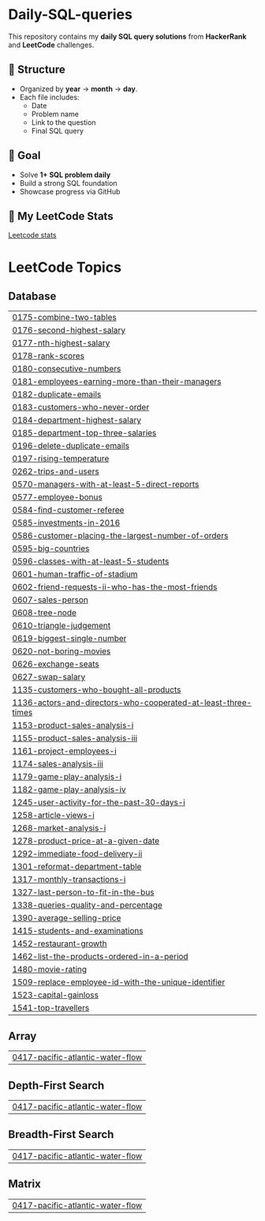 # Daily-SQL-queries
This repository contains my **daily SQL query solutions** from **HackerRank** and **LeetCode** challenges.


## 📅 Structure
- Organized by **year** → **month** → **day**.
- Each file includes:
  - Date
  - Problem name
  - Link to the question
  - Final SQL query

## 🎯 Goal
- Solve **1+ SQL problem daily**
- Build a strong SQL foundation
- Showcase progress via GitHub

## 🧩 My LeetCode Stats
[Leetcode stats](https://leetcard.jacoblin.cool/shanvi1706?ext=heatmap)


<!---LeetCode Topics Start-->
# LeetCode Topics
## Database
|  |
| ------- |
| [0175-combine-two-tables](https://github.com/Shanvi1706/Daily-SQL-queries/tree/master/0175-combine-two-tables) |
| [0176-second-highest-salary](https://github.com/Shanvi1706/Daily-SQL-queries/tree/master/0176-second-highest-salary) |
| [0177-nth-highest-salary](https://github.com/Shanvi1706/Daily-SQL-queries/tree/master/0177-nth-highest-salary) |
| [0178-rank-scores](https://github.com/Shanvi1706/Daily-SQL-queries/tree/master/0178-rank-scores) |
| [0180-consecutive-numbers](https://github.com/Shanvi1706/Daily-SQL-queries/tree/master/0180-consecutive-numbers) |
| [0181-employees-earning-more-than-their-managers](https://github.com/Shanvi1706/Daily-SQL-queries/tree/master/0181-employees-earning-more-than-their-managers) |
| [0182-duplicate-emails](https://github.com/Shanvi1706/Daily-SQL-queries/tree/master/0182-duplicate-emails) |
| [0183-customers-who-never-order](https://github.com/Shanvi1706/Daily-SQL-queries/tree/master/0183-customers-who-never-order) |
| [0184-department-highest-salary](https://github.com/Shanvi1706/Daily-SQL-queries/tree/master/0184-department-highest-salary) |
| [0185-department-top-three-salaries](https://github.com/Shanvi1706/Daily-SQL-queries/tree/master/0185-department-top-three-salaries) |
| [0196-delete-duplicate-emails](https://github.com/Shanvi1706/Daily-SQL-queries/tree/master/0196-delete-duplicate-emails) |
| [0197-rising-temperature](https://github.com/Shanvi1706/Daily-SQL-queries/tree/master/0197-rising-temperature) |
| [0262-trips-and-users](https://github.com/Shanvi1706/Daily-SQL-queries/tree/master/0262-trips-and-users) |
| [0570-managers-with-at-least-5-direct-reports](https://github.com/Shanvi1706/Daily-SQL-queries/tree/master/0570-managers-with-at-least-5-direct-reports) |
| [0577-employee-bonus](https://github.com/Shanvi1706/Daily-SQL-queries/tree/master/0577-employee-bonus) |
| [0584-find-customer-referee](https://github.com/Shanvi1706/Daily-SQL-queries/tree/master/0584-find-customer-referee) |
| [0585-investments-in-2016](https://github.com/Shanvi1706/Daily-SQL-queries/tree/master/0585-investments-in-2016) |
| [0586-customer-placing-the-largest-number-of-orders](https://github.com/Shanvi1706/Daily-SQL-queries/tree/master/0586-customer-placing-the-largest-number-of-orders) |
| [0595-big-countries](https://github.com/Shanvi1706/Daily-SQL-queries/tree/master/0595-big-countries) |
| [0596-classes-with-at-least-5-students](https://github.com/Shanvi1706/Daily-SQL-queries/tree/master/0596-classes-with-at-least-5-students) |
| [0601-human-traffic-of-stadium](https://github.com/Shanvi1706/Daily-SQL-queries/tree/master/0601-human-traffic-of-stadium) |
| [0602-friend-requests-ii-who-has-the-most-friends](https://github.com/Shanvi1706/Daily-SQL-queries/tree/master/0602-friend-requests-ii-who-has-the-most-friends) |
| [0607-sales-person](https://github.com/Shanvi1706/Daily-SQL-queries/tree/master/0607-sales-person) |
| [0608-tree-node](https://github.com/Shanvi1706/Daily-SQL-queries/tree/master/0608-tree-node) |
| [0610-triangle-judgement](https://github.com/Shanvi1706/Daily-SQL-queries/tree/master/0610-triangle-judgement) |
| [0619-biggest-single-number](https://github.com/Shanvi1706/Daily-SQL-queries/tree/master/0619-biggest-single-number) |
| [0620-not-boring-movies](https://github.com/Shanvi1706/Daily-SQL-queries/tree/master/0620-not-boring-movies) |
| [0626-exchange-seats](https://github.com/Shanvi1706/Daily-SQL-queries/tree/master/0626-exchange-seats) |
| [0627-swap-salary](https://github.com/Shanvi1706/Daily-SQL-queries/tree/master/0627-swap-salary) |
| [1135-customers-who-bought-all-products](https://github.com/Shanvi1706/Daily-SQL-queries/tree/master/1135-customers-who-bought-all-products) |
| [1136-actors-and-directors-who-cooperated-at-least-three-times](https://github.com/Shanvi1706/Daily-SQL-queries/tree/master/1136-actors-and-directors-who-cooperated-at-least-three-times) |
| [1153-product-sales-analysis-i](https://github.com/Shanvi1706/Daily-SQL-queries/tree/master/1153-product-sales-analysis-i) |
| [1155-product-sales-analysis-iii](https://github.com/Shanvi1706/Daily-SQL-queries/tree/master/1155-product-sales-analysis-iii) |
| [1161-project-employees-i](https://github.com/Shanvi1706/Daily-SQL-queries/tree/master/1161-project-employees-i) |
| [1174-sales-analysis-iii](https://github.com/Shanvi1706/Daily-SQL-queries/tree/master/1174-sales-analysis-iii) |
| [1179-game-play-analysis-i](https://github.com/Shanvi1706/Daily-SQL-queries/tree/master/1179-game-play-analysis-i) |
| [1182-game-play-analysis-iv](https://github.com/Shanvi1706/Daily-SQL-queries/tree/master/1182-game-play-analysis-iv) |
| [1245-user-activity-for-the-past-30-days-i](https://github.com/Shanvi1706/Daily-SQL-queries/tree/master/1245-user-activity-for-the-past-30-days-i) |
| [1258-article-views-i](https://github.com/Shanvi1706/Daily-SQL-queries/tree/master/1258-article-views-i) |
| [1268-market-analysis-i](https://github.com/Shanvi1706/Daily-SQL-queries/tree/master/1268-market-analysis-i) |
| [1278-product-price-at-a-given-date](https://github.com/Shanvi1706/Daily-SQL-queries/tree/master/1278-product-price-at-a-given-date) |
| [1292-immediate-food-delivery-ii](https://github.com/Shanvi1706/Daily-SQL-queries/tree/master/1292-immediate-food-delivery-ii) |
| [1301-reformat-department-table](https://github.com/Shanvi1706/Daily-SQL-queries/tree/master/1301-reformat-department-table) |
| [1317-monthly-transactions-i](https://github.com/Shanvi1706/Daily-SQL-queries/tree/master/1317-monthly-transactions-i) |
| [1327-last-person-to-fit-in-the-bus](https://github.com/Shanvi1706/Daily-SQL-queries/tree/master/1327-last-person-to-fit-in-the-bus) |
| [1338-queries-quality-and-percentage](https://github.com/Shanvi1706/Daily-SQL-queries/tree/master/1338-queries-quality-and-percentage) |
| [1390-average-selling-price](https://github.com/Shanvi1706/Daily-SQL-queries/tree/master/1390-average-selling-price) |
| [1415-students-and-examinations](https://github.com/Shanvi1706/Daily-SQL-queries/tree/master/1415-students-and-examinations) |
| [1452-restaurant-growth](https://github.com/Shanvi1706/Daily-SQL-queries/tree/master/1452-restaurant-growth) |
| [1462-list-the-products-ordered-in-a-period](https://github.com/Shanvi1706/Daily-SQL-queries/tree/master/1462-list-the-products-ordered-in-a-period) |
| [1480-movie-rating](https://github.com/Shanvi1706/Daily-SQL-queries/tree/master/1480-movie-rating) |
| [1509-replace-employee-id-with-the-unique-identifier](https://github.com/Shanvi1706/Daily-SQL-queries/tree/master/1509-replace-employee-id-with-the-unique-identifier) |
| [1523-capital-gainloss](https://github.com/Shanvi1706/Daily-SQL-queries/tree/master/1523-capital-gainloss) |
| [1541-top-travellers](https://github.com/Shanvi1706/Daily-SQL-queries/tree/master/1541-top-travellers) |
## Array
|  |
| ------- |
| [0417-pacific-atlantic-water-flow](https://github.com/Shanvi1706/Daily-SQL-queries/tree/master/0417-pacific-atlantic-water-flow) |
## Depth-First Search
|  |
| ------- |
| [0417-pacific-atlantic-water-flow](https://github.com/Shanvi1706/Daily-SQL-queries/tree/master/0417-pacific-atlantic-water-flow) |
## Breadth-First Search
|  |
| ------- |
| [0417-pacific-atlantic-water-flow](https://github.com/Shanvi1706/Daily-SQL-queries/tree/master/0417-pacific-atlantic-water-flow) |
## Matrix
|  |
| ------- |
| [0417-pacific-atlantic-water-flow](https://github.com/Shanvi1706/Daily-SQL-queries/tree/master/0417-pacific-atlantic-water-flow) |
<!---LeetCode Topics End-->